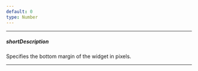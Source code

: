 ```yaml
---
default: 0
type: Number
---
```

---
##### shortDescription
Specifies the bottom margin of the widget in pixels.

---
